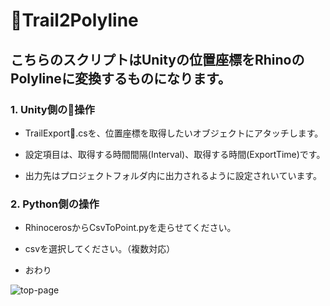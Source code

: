 # Trail2Polyline

## こちらのスクリプトはUnityの位置座標をRhinoのPolylineに変換するものになります。

### 1. Unity側の操作

- TrailExport.csを、位置座標を取得したいオブジェクトにアタッチします。

- 設定項目は、取得する時間間隔(Interval)、取得する時間(ExportTime)です。

- 出力先はプロジェクトフォルダ内に出力されるように設定されいています。

### 2. Python側の操作

- RhinocerosからCsvToPoint.pyを走らせてください。

- csvを選択してください。（複数対応）

- おわり

![top-page](https://github.com/YoshiMatsumoto/Trail2Polyline/blob/image/CsvToPoint.gif)